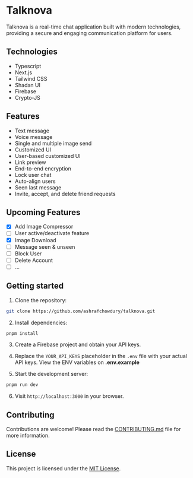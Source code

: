 # Talknova

Talknova is a real-time chat application built with modern technologies, providing a secure and engaging communication platform for users.

## Technologies

- Typescript
- Next.js
- Tailwind CSS
- Shadan UI
- Firebase
- Crypto-JS

## Features

- Text message
- Voice message
- Single and multiple image send
- Customized UI
- User-based customized UI
- Link preview
- End-to-end encryption
- Lock user chat
- Auto-align users
- Seen last message
- Invite, accept, and delete friend requests

## Upcoming Features

- [x] Add Image Compressor
- [ ] User active/deactivate feature
- [x] Image Download
- [ ] Message seen & unseen
- [ ] Block User
- [ ] Delete Account
- [ ] ...

## Getting started

1. Clone the repository:

```bash
git clone https://github.com/ashrafchowdury/talknova.git
```

2. Install dependencies:

```bash
pnpm install
```

3. Create a Firebase project and obtain your API keys.

4. Replace the `YOUR_API_KEYS` placeholder in the `.env` file with your actual API keys. View the ENV variables on **.env.example**

5. Start the development server:

```bash
pnpm run dev
```

6. Visit `http://localhost:3000` in your browser.

## Contributing

Contributions are welcome! Please read the [CONTRIBUTING.md](https://github.com/ashrafchowdury/talknova/CONTRIBUTING.md) file for more information.

## License

This project is licensed under the [MIT License](https://opensource.org/licenses/MIT).
